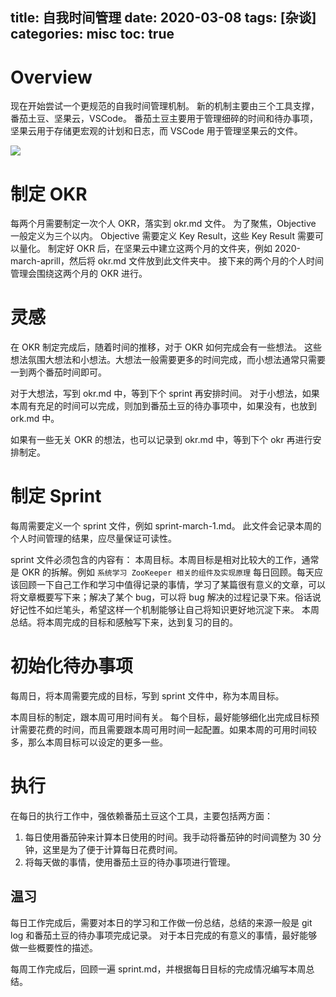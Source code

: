 title: 自我时间管理
date: 2020-03-08
tags: [杂谈]
categories: misc
toc: true
---

# Overview

现在开始尝试一个更规范的自我时间管理机制。
新的机制主要由三个工具支撑，番茄土豆、坚果云，VSCode。
番茄土豆主要用于管理细碎的时间和待办事项，坚果云用于存储更宏观的计划和日志，而 VSCode 用于管理坚果云的文件。

![](/uploads/manage-self-time/pomodoro.png)

# 制定 OKR

每两个月需要制定一次个人 OKR，落实到 okr.md 文件。
为了聚焦，Objective 一般定义为三个以内。
Objective 需要定义 Key Result，这些 Key Result 需要可以量化。
制定好 OKR 后，在坚果云中建立这两个月的文件夹，例如 2020-march-aprill，然后将 okr.md 文件放到此文件夹中。
接下来的两个月的个人时间管理会围绕这两个月的 OKR 进行。

# 灵感

在 OKR 制定完成后，随着时间的推移，对于 OKR 如何完成会有一些想法。
这些想法氛围大想法和小想法。大想法一般需要更多的时间完成，而小想法通常只需要一到两个番茄时间即可。

对于大想法，写到 okr.md 中，等到下个 sprint 再安排时间。
对于小想法，如果本周有充足的时间可以完成，则加到番茄土豆的待办事项中，如果没有，也放到 ork.md 中。

如果有一些无关 OKR 的想法，也可以记录到 okr.md 中，等到下个 okr 再进行安排制定。

# 制定 Sprint

每周需要定义一个 sprint 文件，例如 sprint-march-1.md。
此文件会记录本周的个人时间管理的结果，应尽量保证可读性。

sprint 文件必须包含的内容有：
本周目标。本周目标是相对比较大的工作，通常是 OKR 的拆解。例如 `系统学习 ZooKeeper 相关的组件及实现原理`
每日回顾。每天应该回顾一下自己工作和学习中值得记录的事情，学习了某篇很有意义的文章，可以将文章概要写下来；解决了某个 bug，可以将 bug 解决的过程记录下来。俗话说好记性不如烂笔头，希望这样一个机制能够让自己将知识更好地沉淀下来。
本周总结。将本周完成的目标和感触写下来，达到复习的目的。

# 初始化待办事项

每周日，将本周需要完成的目标，写到 sprint 文件中，称为本周目标。

本周目标的制定，跟本周可用时间有关。
每个目标，最好能够细化出完成目标预计需要花费的时间，而且需要跟本周可用时间一起配置。如果本周的可用时间较多，那么本周目标可以设定的更多一些。

# 执行

在每日的执行工作中，强依赖番茄土豆这个工具，主要包括两方面：
1. 每日使用番茄钟来计算本日使用的时间。我手动将番茄钟的时间调整为 30 分钟，这里是为了便于计算每日花费时间。
2. 将每天做的事情，使用番茄土豆的待办事项进行管理。

## 温习

每日工作完成后，需要对本日的学习和工作做一份总结，总结的来源一般是 git log 和番茄土豆的待办事项完成记录。
对于本日完成的有意义的事情，最好能够做一些概要性的描述。

每周工作完成后，回顾一遍 sprint.md，并根据每日目标的完成情况编写本周总结。